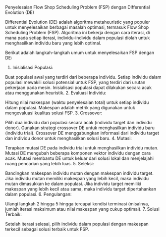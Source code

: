 Penyelesaian Flow Shop Scheduling Problem (FSP) dengan Differential Evolution (DE)

Differential Evolution (DE) adalah algoritma metaheuristic yang populer untuk menyelesaikan berbagai masalah optimasi, termasuk Flow Shop Scheduling Problem (FSP). Algoritma ini bekerja dengan cara iterasi, di mana pada setiap iterasi, individu-individu dalam populasi diolah untuk menghasilkan individu baru yang lebih optimal.

Berikut adalah langkah-langkah umum untuk menyelesaikan FSP dengan DE:

1. Inisialisasi Populasi:

Buat populasi awal yang terdiri dari beberapa individu.
Setiap individu dalam populasi mewakili solusi potensial untuk FSP, yang terdiri dari urutan pekerjaan pada mesin.
Inisialisasi populasi dapat dilakukan secara acak atau menggunakan heuristik.
2. Evaluasi Individu:

Hitung nilai makespan (waktu penyelesaian total) untuk setiap individu dalam populasi.
Makespan adalah metrik yang digunakan untuk mengevaluasi kualitas solusi FSP.
3. Crossover:

Pilih dua individu dari populasi secara acak (individu target dan individu donor).
Gunakan strategi crossover DE untuk menghasilkan individu baru (individu trial).
Crossover DE menggabungkan informasi dari individu target dan individu donor untuk menghasilkan solusi baru.
4. Mutasi:

Terapkan mutasi DE pada individu trial untuk menghasilkan individu mutan.
Mutasi DE mengubah beberapa komponen vektor individu dengan cara acak.
Mutasi membantu DE untuk keluar dari solusi lokal dan menjelajahi ruang pencarian yang lebih luas.
5. Seleksi:

Bandingkan makespan individu mutan dengan makespan individu target.
Jika individu mutan memiliki makespan yang lebih kecil, maka individu mutan dimasukkan ke dalam populasi.
Jika individu target memiliki makespan yang lebih kecil atau sama, maka individu target dipertahankan dalam populasi.
6. Pengulangan:

Ulangi langkah 2 hingga 5 hingga tercapai kondisi terminasi (misalnya, jumlah iterasi maksimum atau nilai makespan yang cukup optimal).
7. Solusi Terbaik:

Setelah iterasi selesai, pilih individu dalam populasi dengan makespan terkecil sebagai solusi terbaik untuk FSP.
